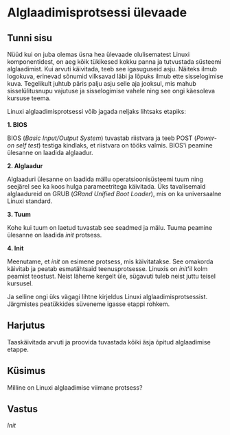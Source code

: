﻿# Alglaadimisprotsessi ülevaade

## Tunni sisu

Nüüd kui on juba olemas üsna hea ülevaade olulisematest Linuxi komponentidest, on aeg kõik tükikesed kokku panna ja tutvustada süsteemi alglaadimist. Kui arvuti käivitada, teeb see igasuguseid asju. Näiteks ilmub logokuva, erinevad sõnumid vilksavad läbi ja lõpuks ilmub ette sisselogimise kuva. Tegelikult juhtub päris palju asju selle aja jooksul, mis mahub sisselülitusnupu vajutuse ja sisselogimise vahele ning see ongi käesoleva kursuse teema.

Linuxi alglaadimisprotsessi võib jagada neljaks lihtsaks etapiks:

<b>1. BIOS</b>

BIOS (*Basic Input/Output System*) tuvastab riistvara ja teeb POST (*Power-on self test*) testiga kindlaks, et riistvara on tööks valmis. BIOS'i peamine ülesanne on laadida alglaadur.

<b>2. Alglaadur</b>

Alglaaduri ülesanne on laadida mällu operatsioonisüsteemi tuum ning seejärel see ka koos hulga parameetritega käivitada. Üks tavalisemaid alglaadureid on GRUB (*GRand Unified Boot Loader*), mis on ka universaalne Linuxi standard.

<b>3. Tuum </b>

Kohe kui tuum on laetud tuvastab see seadmed ja mälu. Tuuma peamine ülesanne on laadida *init* protsess.

<b>4. Init</b>

Meenutame, et *init* on esimene protsess, mis käivitatakse. See omakorda käivitab ja peatab esmatähtsaid teenusprotsesse. Linuxis on *init*'il kolm peamist teostust. Neist läheme kergelt üle, sügavuti tuleb neist juttu teisel kursusel.

Ja selline ongi üks vägagi lihtne kirjeldus Linuxi alglaadimisprotsessist. Järgmistes peatükkides süveneme igasse etappi rohkem.

## Harjutus

Taaskäivitada arvuti ja proovida tuvastada kõiki äsja õpitud alglaadimise etappe.

## Küsimus

Milline on Linuxi alglaadimise viimane protsess?

## Vastus

*Init*

